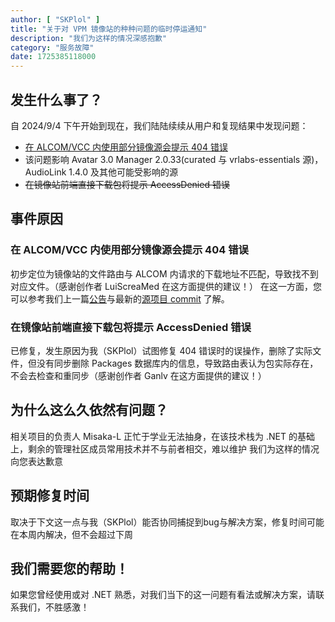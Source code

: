 ```yaml
---
author: [ "SKPlol" ]
title: "关于对 VPM 镜像站的种种问题的临时停运通知"
description: "我们为这样的情况深感抱歉"
category: "服务故障"
date: 1725385118000
---
```


## 发生什么事了？

自 2024/9/4 下午开始到现在，我们陆陆续续从用户和复现结果中发现问题：
 - [在 ALCOM/VCC 内使用部分镜像源会提示 404 错误](#在-alcomvcc-内使用部分镜像源会提示-404-错误)
  - 该问题影响 Avatar 3.0 Manager 2.0.33(curated 与 vrlabs-essentials 源)，AudioLink 1.4.0 及其他可能受影响的源
 - ~~在镜像站前端直接下载包将提示 AccessDenied 错误~~

## 事件原因

### 在 ALCOM/VCC 内使用部分镜像源会提示 404 错误

初步定位为镜像站的文件路由与 ALCOM 内请求的下载地址不匹配，导致找不到对应文件。（感谢创作者 LuiScreaMed 在这方面提供的建议！）
在这一方面，您可以参考我们上一篇[公告](/blogs/2024-8-27-vpm-mirror-wrong-package-and-429.md)与最新的[源项目 commit](https://github.com/vrcd-community/VPMReposSynchronizer/commit/bae214b4b83a68c057aae00046085193e458a968) 了解。

### 在镜像站前端直接下载包将提示 AccessDenied 错误

已修复，发生原因为我（SKPlol）试图修复 404 错误时的误操作，删除了实际文件，但没有同步删除 Packages 数据库内的信息，导致路由表认为包实际存在，不会去检查和重同步（感谢创作者 Ganlv 在这方面提供的建议！）

## 为什么这么久依然有问题？

相关项目的负责人 Misaka-L 正忙于学业无法抽身，在该技术栈为 .NET 的基础上，剩余的管理社区成员常用技术并不与前者相交，难以维护
我们为这样的情况向您表达歉意

## 预期修复时间

取决于下文这一点与我（SKPlol）能否协同捕捉到bug与解决方案，修复时间可能在本周内解决，但不会超过下周

## 我们需要您的帮助！

如果您曾经使用或对 .NET 熟悉，对我们当下的这一问题有看法或解决方案，请联系我们，不胜感激！ 

